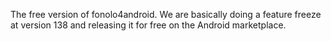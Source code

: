 The free version of fonolo4android. We are basically doing a feature freeze at version 138 and releasing it for free on the Android marketplace.